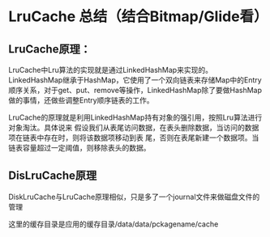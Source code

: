 # LruCache 总结（结合Bitmap/Glide看）

## LruCache原理：

LruCache中Lru算法的实现就是通过LinkedHashMap来实现的。LinkedHashMap继承于HashMap，它使用了一个双向链表来存储Map中的Entry顺序关系，对于get、put、remove等操作，LinkedHashMap除了要做HashMap做的事情，还做些调整Entry顺序链表的工作。

LruCache的原理就是利用LinkedHashMap持有对象的强引用，按照Lru算法进行对象淘汰。具体说来 假设我们从表尾访问数据，在表头删除数据，当访问的数据项在链表中存在时，则将该数据项移动到表 尾，否则在表尾新建一个数据项。当链表容量超过一定阈值，则移除表头的数据。


## DisLruCache原理

DiskLruCache与LruCache原理相似，只是多了一个journal文件来做磁盘文件的管理

这里的缓存目录是应用的缓存目录/data/data/pckagename/cache
